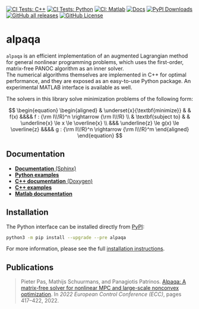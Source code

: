 [![CI Tests: C++](https://github.com/kul-optec/alpaqa/actions/workflows/linux.yml/badge.svg)](https://github.com/kul-optec/alpaqa/actions/workflows/linux.yml)
[![CI Tests: Python](https://github.com/kul-optec/alpaqa/actions/workflows/wheel-short-test.yml/badge.svg)](https://github.com/kul-optec/alpaqa/actions/workflows/wheel-short-test.yml)
[![CI: Matlab](https://github.com/kul-optec/alpaqa/actions/workflows/matlab.yml/badge.svg)](https://github.com/kul-optec/alpaqa/actions/workflows/matlab.yml)
[![Docs](https://img.shields.io/badge/Documentation-1.0.0a15-blue?logo=sphinx)](https://kul-optec.github.io/alpaqa/1.0.0a15/Sphinx/index.html)
[![PyPI Downloads](https://img.shields.io/pypi/dm/alpaqa?label=PyPI&logo=python)](https://pypi.org/project/alpaqa)
[![GitHub all releases](https://img.shields.io/github/downloads/kul-optec/alpaqa/total?label=Downloads&logo=cplusplus)](https://github.com/kul-optec/alpaqa/releases)
[![GitHub License](https://img.shields.io/github/license/kul-optec/alpaqa?label=License&logo=gnu)](https://github.com/kul-optec/alpaqa/blob/develop/LICENSE)
<!-- ![GitHub top language](https://img.shields.io/github/languages/top/kul-optec/alpaqa) -->

# alpaqa

`alpaqa` is an efficient implementation of an augmented Lagrangian method for
general nonlinear programming problems, which uses the first-order, matrix-free
PANOC algorithm as an inner solver.  
The numerical algorithms themselves are implemented in C++ for optimal
performance, and they are exposed as an easy-to-use Python package. An
experimental MATLAB interface is available as well.

The solvers in this library solve minimization problems of the following form:

$$
    \begin{equation}
        \begin{aligned}
            & \underset{x}{\textbf{minimize}}
            & & f(x) &&&& f : {\rm I\\!R}^n \rightarrow {\rm I\\!R} \\
            & \textbf{subject to}
            & & \underline{x} \le x \le \overline{x} \\
            &&& \underline{z} \le g(x) \le \overline{z} &&&& g : {\rm I\\!R}^n \rightarrow {\rm I\\!R}^m
        \end{aligned}
    \end{equation}
$$

## Documentation

- [**Documentation** (Sphinx)](https://kul-optec.github.io/alpaqa/1.0.0a15/Sphinx/index.html)
- [**Python examples**](https://kul-optec.github.io/alpaqa/1.0.0a15/Sphinx/examples/index.html)
- [**C++ documentation** (Doxygen)](https://kul-optec.github.io/alpaqa/1.0.0a15/Doxygen/index.html)
- [**C++ examples**](https://kul-optec.github.io/alpaqa/1.0.0a15/Doxygen/examples.html)
- [**Matlab documentation**](https://kul-optec.github.io/alpaqa/1.0.0a15/Sphinx/reference/matlab-api.html)

## Installation

The Python interface can be installed directly from [PyPI](https://pypi.org/project/alpaqa):

```sh
python3 -m pip install --upgrade --pre alpaqa
```

For more information, please see the full
[installation instructions](https://kul-optec.github.io/alpaqa/1.0.0a15/Sphinx/install/installation.html).

## Publications

> Pieter Pas, Mathijs Schuurmans, and Panagiotis Patrinos. [Alpaqa: A matrix-free solver for nonlinear MPC and large-scale nonconvex optimization](https://ieeexplore.ieee.org/document/9838172/). In _2022 European Control Conference (ECC)_, pages 417–422, 2022. 
